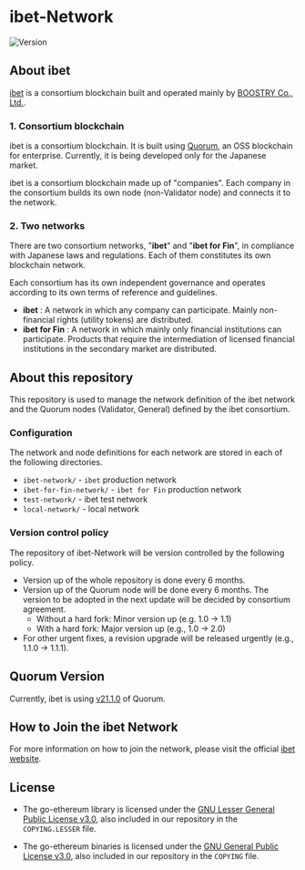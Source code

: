 # ibet-Network

<p>
  <img alt="Version" src="https://img.shields.io/badge/version-1.2-blue.svg?cacheSeconds=2592000" />
</p>

## About ibet

[ibet](https://ibet.jp/) is a consortium blockchain built and operated mainly by [BOOSTRY Co., Ltd.](https://boostry.co.jp/).

### 1. Consortium blockchain

ibet is a consortium blockchain. 
It is built using [Quorum](https://consensys.net/quorum/), an OSS blockchain for enterprise. 
Currently, it is being developed only for the Japanese market.

ibet is a consortium blockchain made up of "companies". 
Each company in the consortium builds its own node (non-Validator node) and connects it to the network.

### 2. Two networks

There are two consortium networks, "**ibet**" and "**ibet for Fin**", in compliance with Japanese laws and regulations.
Each of them constitutes its own blockchain network.

Each consortium has its own independent governance and operates according to its own terms of reference and guidelines.

- **ibet** : A network in which any company can participate. Mainly non-financial rights (utility tokens) are distributed.
- **ibet for Fin** : A network in which mainly only financial institutions can participate. Products that require the intermediation of licensed financial institutions in the secondary market are distributed.


## About this repository

This repository is used to manage the network definition of the ibet network and the Quorum nodes (Validator, General) defined by the ibet consortium.

### Configuration

The network and node definitions for each network are stored in each of the following directories.

- `ibet-network/` - `ibet` production network
- `ibet-for-fin-network/` - `ibet for Fin` production network
- `test-network/` - ibet test network
- `local-network/` - local network

### Version control policy

The repository of ibet-Network will be version controlled by the following policy.

- Version up of the whole repository is done every 6 months.
- Version up of the Quorum node will be done every 6 months. The version to be adopted in the next update will be decided by consortium agreement.
  - Without a hard fork: Minor version up (e.g. 1.0 -> 1.1)
  - With a hard fork: Major version up (e.g., 1.0 -> 2.0)
- For other urgent fixes, a revision upgrade will be released urgently (e.g., 1.1.0 -> 1.1.1).


## Quorum Version

Currently, ibet is using [v21.1.0](https://github.com/ConsenSys/quorum/releases/tag/v21.1.0) of Quorum.

## How to Join the ibet Network

For more information on how to join the network, please visit the official [ibet website](https://ibet.jp/).

## License

- The go-ethereum library is licensed under the
[GNU Lesser General Public License v3.0](https://www.gnu.org/licenses/lgpl-3.0.en.html), also
included in our repository in the `COPYING.LESSER` file.

- The go-ethereum binaries is licensed under the
[GNU General Public License v3.0](https://www.gnu.org/licenses/gpl-3.0.en.html), also included
in our repository in the `COPYING` file.
